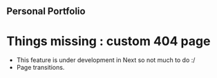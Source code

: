 ## Personal Portfolio 

# Things missing : custom 404 page
- This feature is under development in Next so not much to do :/
- Page transitions.